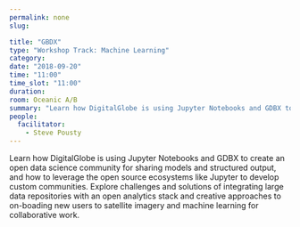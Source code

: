```yaml
---
permalink: none
slug:

title: "GBDX"
type: "Workshop Track: Machine Learning"
category:
date: "2018-09-20"
time: "11:00"
time_slot: "11:00"
duration:
room: Oceanic A/B
summary: "Learn how DigitalGlobe is using Jupyter Notebooks and GDBX to create an open data science community for sharing models and structured output, and how to leverage the open source ecosystems like Jupyter to develop custom communities. Explore challenges and solutions of integrating large data repositories with an open analytics stack and creative approaches to on-boading new users to satellite imagery and machine learning for collaborative work."
people:
  facilitator:
    - Steve Pousty
---
```

Learn how DigitalGlobe is using Jupyter Notebooks and GDBX to create an open data science community for sharing models and structured output, and how to leverage the open source ecosystems like Jupyter to develop custom communities. Explore challenges and solutions of integrating large data repositories with an open analytics stack and creative approaches to on-boading new users to satellite imagery and machine learning for collaborative work.
